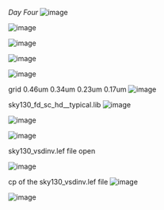 *Day Four*
![image](https://github.com/piyushk246/Digital_VLSI_SoC_Design_And_Planning/assets/65733681/7573013d-c7b1-4568-9a6d-91ffa20138f9)

![image](https://github.com/piyushk246/Digital_VLSI_SoC_Design_And_Planning/assets/65733681/047b8cc8-83dd-42a7-a491-951ed36a745d)

![image](https://github.com/piyushk246/Digital_VLSI_SoC_Design_And_Planning/assets/65733681/028b2b00-fde5-444b-bdb4-d181d619755f)

![image](https://github.com/piyushk246/Digital_VLSI_SoC_Design_And_Planning/assets/65733681/081d6c5f-12ec-464a-8e52-487de025fc71)

![image](https://github.com/piyushk246/Digital_VLSI_SoC_Design_And_Planning/assets/65733681/1dcbd1fb-c037-4e97-85a7-40dc3c5e186f)

grid 0.46um 0.34um 0.23um 0.17um
![image](https://github.com/piyushk246/Digital_VLSI_SoC_Design_And_Planning/assets/65733681/bbd5dfb9-4311-4f9d-a4c3-c151d77a130f)

sky130_fd_sc_hd__typical.lib
![image](https://github.com/piyushk246/Digital_VLSI_SoC_Design_And_Planning/assets/65733681/b1a5d6d9-a928-4489-9244-c79b7d8a5604)

![image](https://github.com/piyushk246/Digital_VLSI_SoC_Design_And_Planning/assets/65733681/7e0efaa3-8ec6-4ef4-bdc2-0570d4def3de)

![image](https://github.com/piyushk246/Digital_VLSI_SoC_Design_And_Planning/assets/65733681/e02d6c9f-80fa-4b45-9e8a-4f5f7eadd066)

sky130_vsdinv.lef file open

![image](https://github.com/piyushk246/Digital_VLSI_SoC_Design_And_Planning/assets/65733681/b13d00c1-cc72-4799-8975-e48c2af2f106)


cp of the sky130_vsdinv.lef file 
![image](https://github.com/piyushk246/Digital_VLSI_SoC_Design_And_Planning/assets/65733681/74b8b3c1-fc89-4e43-8683-46f2844327f7)


![image](https://github.com/piyushk246/Digital_VLSI_SoC_Design_And_Planning/assets/65733681/58718723-d0c9-40bb-bac9-52ef7551b224)
